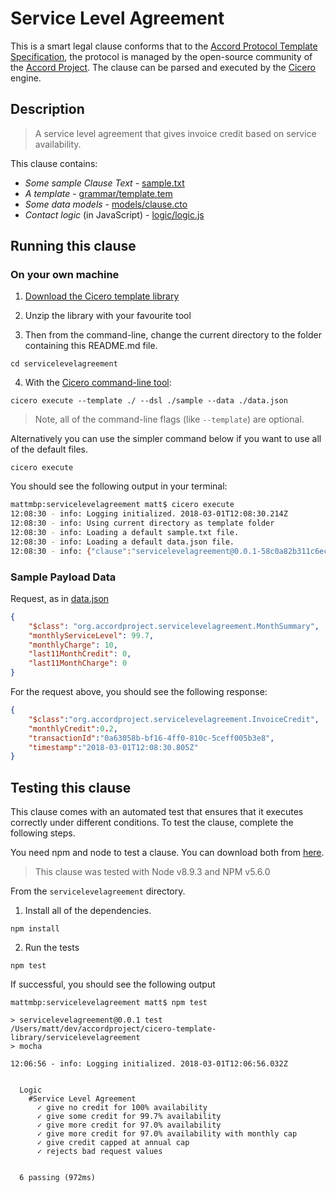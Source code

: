 
# Service Level Agreement

This is a smart legal clause conforms that to the [Accord Protocol Template Specification](https://docs.google.com/document/d/1UacA_r2KGcBA2D4voDgGE8jqid-Uh4Dt09AE-shBKR0), the protocol is managed by the open-source community of the [Accord Project](https://accordproject.org). The clause can be parsed and executed by the [Cicero](https://github.com/accordproject/cicero) engine.

## Description

> A service level agreement that gives invoice credit based on service availability.

This clause contains:
- *Some sample Clause Text* - [sample.txt](sample.txt)
- *A template* - [grammar/template.tem](grammar/template.tem)
- *Some data models* - [models/clause.cto](models/clause.cto)
- *Contact logic* (in JavaScript) - [logic/logic.js](lib/logic.js)

## Running this clause

### On your own machine

1. [Download the Cicero template library](https://github.com/accordproject/cicero-template-library/archive/master.zip)

2. Unzip the library with your favourite tool

3. Then from the command-line, change the current directory to the folder containing this README.md file.
```
cd servicelevelagreement
```
4. With the [Cicero command-line tool](https://github.com/accordproject/cicero#installation):
```
cicero execute --template ./ --dsl ./sample --data ./data.json
```
> Note, all of the command-line flags (like `--template`) are optional.

Alternatively you can use the simpler command below if you want to use all of the default files.
```
cicero execute
```

You should see the following output in your terminal:
```bash
mattmbp:servicelevelagreement matt$ cicero execute
12:08:30 - info: Logging initialized. 2018-03-01T12:08:30.214Z
12:08:30 - info: Using current directory as template folder
12:08:30 - info: Loading a default sample.txt file.
12:08:30 - info: Loading a default data.json file.
12:08:30 - info: {"clause":"servicelevelagreement@0.0.1-58c0a82b311c6ec6c1c3a994b13994fd11f7a138fae428fe752ef04ad3477bd3","request":{"$class":"org.accordproject.servicelevelagreement.MonthSummary","monthlyServiceLevel":99.7,"monthlyCharge":10,"last11MonthCredit":0,"last11MonthCharge":0},"response":{"$class":"org.accordproject.servicelevelagreement.InvoiceCredit","monthlyCredit":0.2,"transactionId":"0a63058b-bf16-4ff0-810c-5ceff005b3e8","timestamp":"2018-03-01T12:08:30.805Z"}}
```

### Sample Payload Data


Request, as in [data.json](https://github.com/accordproject/cicero-template-library/blob/master/servicelevelagreement/data.json)
```json
{
    "$class": "org.accordproject.servicelevelagreement.MonthSummary",
    "monthlyServiceLevel": 99.7,
    "monthlyCharge": 10,
    "last11MonthCredit": 0,
    "last11MonthCharge": 0
}

```

For the request above, you should see the following response:
```json
{
    "$class":"org.accordproject.servicelevelagreement.InvoiceCredit",
    "monthlyCredit":0.2,
    "transactionId":"0a63058b-bf16-4ff0-810c-5ceff005b3e8",
    "timestamp":"2018-03-01T12:08:30.805Z"
}
```


## Testing this clause

This clause comes with an automated test that ensures that it executes correctly under different conditions. To test the clause, complete the following steps.

You need npm and node to test a clause. You can download both from [here](https://nodejs.org/).

> This clause was tested with Node v8.9.3 and NPM v5.6.0

From the `servicelevelagreement` directory.

1. Install all of the dependencies.
```
npm install
```

2. Run the tests
```
npm test
```
If successful, you should see the following output
```
mattmbp:servicelevelagreement matt$ npm test

> servicelevelagreement@0.0.1 test /Users/matt/dev/accordproject/cicero-template-library/servicelevelagreement
> mocha

12:06:56 - info: Logging initialized. 2018-03-01T12:06:56.032Z


  Logic
    #Service Level Agreement
      ✓ give no credit for 100% availability
      ✓ give some credit for 99.7% availability
      ✓ give more credit for 97.0% availability
      ✓ give more credit for 97.0% availability with monthly cap
      ✓ give credit capped at annual cap
      ✓ rejects bad request values


  6 passing (972ms)

```
